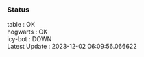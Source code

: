 ### Status


table : OK  
hogwarts : OK  
icy-bot : DOWN  
Latest Update : 2023-12-02 06:09:56.066622
